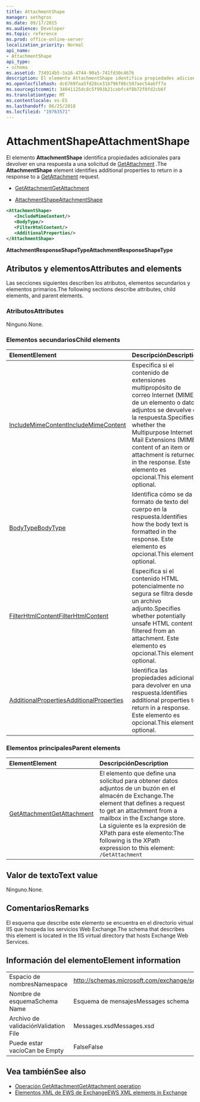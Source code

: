 ```yaml
---
title: AttachmentShape
manager: sethgros
ms.date: 09/17/2015
ms.audience: Developer
ms.topic: reference
ms.prod: office-online-server
localization_priority: Normal
api_name:
- AttachmentShape
api_type:
- schema
ms.assetid: 734914b5-3a16-4744-90a5-741fd30c4676
description: El elemento AttachmentShape identifica propiedades adicionales para devolver en una respuesta a una solicitud de GetAttachment.
ms.openlocfilehash: dc6769faa5fd28ce31b796f86c507aec54abff7a
ms.sourcegitcommit: 34041125dc8c5f993b21cebfc4f8b72f0fd2cb6f
ms.translationtype: MT
ms.contentlocale: es-ES
ms.lasthandoff: 06/25/2018
ms.locfileid: "19763571"
---
```

# <a name="attachmentshape"></a><span data-ttu-id="1dd9f-103">AttachmentShape</span><span class="sxs-lookup"><span data-stu-id="1dd9f-103">AttachmentShape</span></span>

<span data-ttu-id="1dd9f-104">El elemento **AttachmentShape** identifica propiedades adicionales para devolver en una respuesta a una solicitud de [GetAttachment](getattachment.md) .</span><span class="sxs-lookup"><span data-stu-id="1dd9f-104">The **AttachmentShape** element identifies additional properties to return in a response to a [GetAttachment](getattachment.md) request.</span></span> 
  
- [<span data-ttu-id="1dd9f-105">GetAttachment</span><span class="sxs-lookup"><span data-stu-id="1dd9f-105">GetAttachment</span></span>](getattachment.md)
  
- [<span data-ttu-id="1dd9f-106">AttachmentShape</span><span class="sxs-lookup"><span data-stu-id="1dd9f-106">AttachmentShape</span></span>](attachmentshape.md)
  
```xml
<AttachmentShape>
   <IncludeMimeContent/>
   <BodyType/>
   <FilterHtmlContent/>
   <AdditionalProperties/>
</AttachmentShape>
```

 <span data-ttu-id="1dd9f-107">**AttachmentResponseShapeType**</span><span class="sxs-lookup"><span data-stu-id="1dd9f-107">**AttachmentResponseShapeType**</span></span>
## <a name="attributes-and-elements"></a><span data-ttu-id="1dd9f-108">Atributos y elementos</span><span class="sxs-lookup"><span data-stu-id="1dd9f-108">Attributes and elements</span></span>

<span data-ttu-id="1dd9f-109">Las secciones siguientes describen los atributos, elementos secundarios y elementos primarios.</span><span class="sxs-lookup"><span data-stu-id="1dd9f-109">The following sections describe attributes, child elements, and parent elements.</span></span>
  
### <a name="attributes"></a><span data-ttu-id="1dd9f-110">Atributos</span><span class="sxs-lookup"><span data-stu-id="1dd9f-110">Attributes</span></span>

<span data-ttu-id="1dd9f-111">Ninguno.</span><span class="sxs-lookup"><span data-stu-id="1dd9f-111">None.</span></span>
  
### <a name="child-elements"></a><span data-ttu-id="1dd9f-112">Elementos secundarios</span><span class="sxs-lookup"><span data-stu-id="1dd9f-112">Child elements</span></span>

|<span data-ttu-id="1dd9f-113">**Element**</span><span class="sxs-lookup"><span data-stu-id="1dd9f-113">**Element**</span></span>|<span data-ttu-id="1dd9f-114">**Descripción**</span><span class="sxs-lookup"><span data-stu-id="1dd9f-114">**Description**</span></span>|
|:-----|:-----|
|[<span data-ttu-id="1dd9f-115">IncludeMimeContent</span><span class="sxs-lookup"><span data-stu-id="1dd9f-115">IncludeMimeContent</span></span>](includemimecontent.md) <br/> |<span data-ttu-id="1dd9f-116">Especifica si el contenido de extensiones multipropósito de correo Internet (MIME) de un elemento o datos adjuntos se devuelve en la respuesta.</span><span class="sxs-lookup"><span data-stu-id="1dd9f-116">Specifies whether the Multipurpose Internet Mail Extensions (MIME) content of an item or attachment is returned in the response.</span></span> <span data-ttu-id="1dd9f-117">Este elemento es opcional.</span><span class="sxs-lookup"><span data-stu-id="1dd9f-117">This element is optional.</span></span>  <br/> |
|[<span data-ttu-id="1dd9f-118">BodyType</span><span class="sxs-lookup"><span data-stu-id="1dd9f-118">BodyType</span></span>](bodytype.md) <br/> |<span data-ttu-id="1dd9f-119">Identifica cómo se da el formato de texto del cuerpo en la respuesta.</span><span class="sxs-lookup"><span data-stu-id="1dd9f-119">Identifies how the body text is formatted in the response.</span></span> <span data-ttu-id="1dd9f-120">Este elemento es opcional.</span><span class="sxs-lookup"><span data-stu-id="1dd9f-120">This element is optional.</span></span>  <br/> |
|[<span data-ttu-id="1dd9f-121">FilterHtmlContent</span><span class="sxs-lookup"><span data-stu-id="1dd9f-121">FilterHtmlContent</span></span>](filterhtmlcontent.md) <br/> |<span data-ttu-id="1dd9f-122">Especifica si el contenido HTML potencialmente no segura se filtra desde un archivo adjunto.</span><span class="sxs-lookup"><span data-stu-id="1dd9f-122">Specifies whether potentially unsafe HTML content is filtered from an attachment.</span></span> <span data-ttu-id="1dd9f-123">Este elemento es opcional.</span><span class="sxs-lookup"><span data-stu-id="1dd9f-123">This element is optional.</span></span>  <br/> |
|[<span data-ttu-id="1dd9f-124">AdditionalProperties</span><span class="sxs-lookup"><span data-stu-id="1dd9f-124">AdditionalProperties</span></span>](additionalproperties.md) <br/> |<span data-ttu-id="1dd9f-125">Identifica las propiedades adicionales para devolver en una respuesta.</span><span class="sxs-lookup"><span data-stu-id="1dd9f-125">Identifies additional properties to return in a response.</span></span> <span data-ttu-id="1dd9f-126">Este elemento es opcional.</span><span class="sxs-lookup"><span data-stu-id="1dd9f-126">This element is optional.</span></span>  <br/> |
   
### <a name="parent-elements"></a><span data-ttu-id="1dd9f-127">Elementos principales</span><span class="sxs-lookup"><span data-stu-id="1dd9f-127">Parent elements</span></span>

|<span data-ttu-id="1dd9f-128">**Element**</span><span class="sxs-lookup"><span data-stu-id="1dd9f-128">**Element**</span></span>|<span data-ttu-id="1dd9f-129">**Descripción**</span><span class="sxs-lookup"><span data-stu-id="1dd9f-129">**Description**</span></span>|
|:-----|:-----|
|[<span data-ttu-id="1dd9f-130">GetAttachment</span><span class="sxs-lookup"><span data-stu-id="1dd9f-130">GetAttachment</span></span>](getattachment.md) <br/> |<span data-ttu-id="1dd9f-131">El elemento que define una solicitud para obtener datos adjuntos de un buzón en el almacén de Exchange.</span><span class="sxs-lookup"><span data-stu-id="1dd9f-131">The element that defines a request to get an attachment from a mailbox in the Exchange store.</span></span>  <br/> <span data-ttu-id="1dd9f-132">La siguiente es la expresión de XPath para este elemento:</span><span class="sxs-lookup"><span data-stu-id="1dd9f-132">The following is the XPath expression to this element:</span></span>  <br/>  `/GetAttachment` <br/> |
   
## <a name="text-value"></a><span data-ttu-id="1dd9f-133">Valor de texto</span><span class="sxs-lookup"><span data-stu-id="1dd9f-133">Text value</span></span>

<span data-ttu-id="1dd9f-134">Ninguno.</span><span class="sxs-lookup"><span data-stu-id="1dd9f-134">None.</span></span>
  
## <a name="remarks"></a><span data-ttu-id="1dd9f-135">Comentarios</span><span class="sxs-lookup"><span data-stu-id="1dd9f-135">Remarks</span></span>

<span data-ttu-id="1dd9f-136">El esquema que describe este elemento se encuentra en el directorio virtual IIS que hospeda los servicios Web Exchange.</span><span class="sxs-lookup"><span data-stu-id="1dd9f-136">The schema that describes this element is located in the IIS virtual directory that hosts Exchange Web Services.</span></span>
  
## <a name="element-information"></a><span data-ttu-id="1dd9f-137">Información del elemento</span><span class="sxs-lookup"><span data-stu-id="1dd9f-137">Element information</span></span>

|||
|:-----|:-----|
|<span data-ttu-id="1dd9f-138">Espacio de nombres</span><span class="sxs-lookup"><span data-stu-id="1dd9f-138">Namespace</span></span>  <br/> |http://schemas.microsoft.com/exchange/services/2006/messages  <br/> |
|<span data-ttu-id="1dd9f-139">Nombre de esquema</span><span class="sxs-lookup"><span data-stu-id="1dd9f-139">Schema Name</span></span>  <br/> |<span data-ttu-id="1dd9f-140">Esquema de mensajes</span><span class="sxs-lookup"><span data-stu-id="1dd9f-140">Messages schema</span></span>  <br/> |
|<span data-ttu-id="1dd9f-141">Archivo de validación</span><span class="sxs-lookup"><span data-stu-id="1dd9f-141">Validation File</span></span>  <br/> |<span data-ttu-id="1dd9f-142">Messages.xsd</span><span class="sxs-lookup"><span data-stu-id="1dd9f-142">Messages.xsd</span></span>  <br/> |
|<span data-ttu-id="1dd9f-143">Puede estar vacío</span><span class="sxs-lookup"><span data-stu-id="1dd9f-143">Can be Empty</span></span>  <br/> |<span data-ttu-id="1dd9f-144">False</span><span class="sxs-lookup"><span data-stu-id="1dd9f-144">False</span></span>  <br/> |
   
## <a name="see-also"></a><span data-ttu-id="1dd9f-145">Vea también</span><span class="sxs-lookup"><span data-stu-id="1dd9f-145">See also</span></span>

- [<span data-ttu-id="1dd9f-146">Operación GetAttachment</span><span class="sxs-lookup"><span data-stu-id="1dd9f-146">GetAttachment operation</span></span>](getattachment-operation.md)
- [<span data-ttu-id="1dd9f-147">Elementos XML de EWS de Exchange</span><span class="sxs-lookup"><span data-stu-id="1dd9f-147">EWS XML elements in Exchange</span></span>](ews-xml-elements-in-exchange.md)

